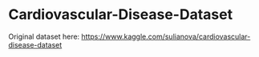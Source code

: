 # Cardiovascular-Disease-Dataset
Original dataset here: https://www.kaggle.com/sulianova/cardiovascular-disease-dataset
